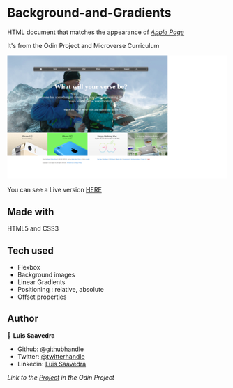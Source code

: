 # Background-and-Gradients
HTML document that matches the appearance of *[Apple Page](https://web.archive.org/web/20140301004610/http://www.apple.com/)*

It's from the Odin Project and Microverse Curriculum

![screenshot](/resources/vista-previa-background.png)

You can see a Live version [HERE](https://nriqu322.github.io/background-and-gradients/.)

## Made with
HTML5 and CSS3

## Tech used
* Flexbox
* Background images
* Linear Gradients
* Positioning : relative, absolute
* Offset properties

## Author

👤 **Luis Saavedra**

- Github: [@githubhandle](https://github.com/nriqu322)
- Twitter: [@twitterhandle](https://twitter.com/nriqu322)
- Linkedin: [Luis Saavedra](https://linkedin.com/in/luis-saavedra-sanchez/)



*Link to the [Project](https://www.theodinproject.com/courses/html5-and-css3/lessons/building-with-backgrounds-and-gradients) in the Odin Project*
